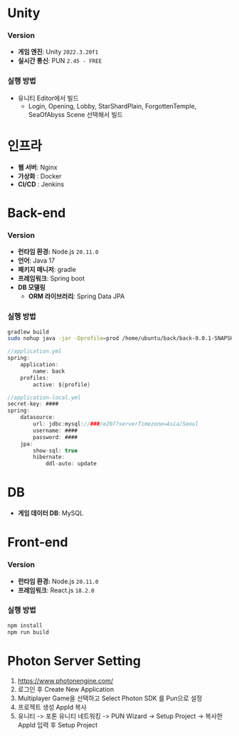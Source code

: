 # Unity

### Version

- **게임 엔진**: Unity `2022.3.20f1`
- **실시간 통신**: PUN `2.45 - FREE`

### 실행 방법

- 유니티 Editor에서 빌드
    - Login, Opening, Lobby, StarShardPlain, ForgottenTemple, SeaOfAbyss Scene 선택해서 빌드

# 인프라

- **웹 서버**: Nginx
- **가상화** : Docker
- **CI/CD** : Jenkins

# Back-end

### Version

- **런타임 환경:** Node.js `20.11.0`
- **언어**: Java 17
- **패키지 매니저**: gradle
- **프레임워크**: Spring boot
- **DB 모델링**
    - **ORM 라이브러리**: Spring Data JPA

### 실행 방법

```sh
gradlew build
sudo nohup java -jar -Dprofile=prod /home/ubuntu/back/back-0.0.1-SNAPSHOT.jar > /home/ubuntu/back/log/back.log 2>&1 &
```

```java
//application.yml
spring:
    application:
        name: back
    profiles:
        active: ${profile}

```
```java
//application-local.yml
secret-key: ####
spring:
    datasource:
        url: jdbc:mysql://###/e207?serverTimezone=Asia/Seoul
        username: ####
        password: ####
    jpa:
        show-sql: true
        hibernate:
            ddl-auto: update

```

# DB

- **게임 데이터 DB**: MySQL

# Front-end

### Version

- **런타임 환경:** Node.js `20.11.0`
- **프레임워크**: React.js `18.2.0`

### 실행 방법

```csharp
npm install
npm run build
```

# Photon Server Setting

1. https://www.photonengine.com/
2. 로그인 후 Create New Application
3. Multiplayer Game을 선택하고 Select Photon SDK 를 Pun으로 설정
4. 프로젝트 생성 AppId 복사
5. 유니티 -> 포톤 유니티 네트워킹 -> PUN Wizard -> Setup Project -> 복사한 AppId 입력 후 Setup Project

